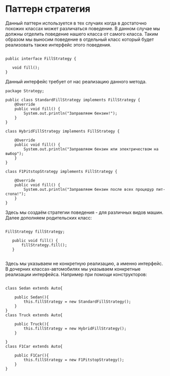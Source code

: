 # Паттерн стратегия

Данный паттерн используется в тех случаях когда в достаточно похожих классах может различаться поведение.
В данном случае мы должны отделить поведение нашего класса от самого класса. Таким образом мы выносим поведение в отдельный класс
который будет реализовать также интерфейс этого поведения.

```

public interface FillStrategy {

   void fill();
}

```

Данный интерфейс требует от нас реализацию данного метода.


```
package Strategy;

public class StandardFillStrategy implements FillStrategy {
    @Override
    public void fill() {
        System.out.println("Заправляем бензин!");
    }
}

class HybridFillStrategy implements FillStrategy {

    @Override
    public void fill() {
        System.out.println("Заправляем бензин или электричеством на выбор");
    }
}

class F1PitstopStrategy implements FillStrategy {

    @Override
    public void fill() {
        System.out.println("Заправляем бензин после всех процедур пит-стопа!");
    }
}
```

Здесь мы создаём стратегии поведения - для различных видов машин.
Далее дополняем родительских класс:
```

FillStrategy fillStrategy;

   public void fill() {
       fillStrategy.fill();
   }
   
```

Здесь мы указываем не конкретную реализацию, а именно интерфейс. В дочерних классах-автомобилях мы указываем конкретные
реализации интерфейса. Например при помощи конструкторов:

```

class Sedan extends Auto{

    public Sedan(){
        this.fillStrategy = new StandardFillStrategy();
    }
}
class Truck extends Auto{

    public Truck(){
        this.fillStrategy = new HybridFillStrategy();
    }

}
class F1Car extends Auto{

    public F1Car(){
        this.fillStrategy = new F1PitstopStrategy();
    }
}


```